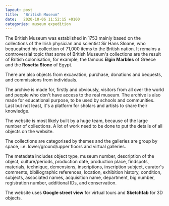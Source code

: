 ```yaml
---
layout: post
title:  "British Museum"
date:   2020-10-06 11:52:15 +0100
categories: museum expedition
---
```


The British Museum was established in 1753 mainly based on the collections of the Irish physician and scientist Sir Hans Sloane, who bequeathed his collection of 71,000 items to the British nation. It remains a controversial topic that some of British Museum's collections are the result of British colonisation, for example, the famous **Elgin Marbles** of Greece and the **Rosetta Stone** of Egypt.

There are also objects from excavation, purchase, donations and bequests, and commissions from individuals.

The archive is made for, firstly and obviously, visitors from all over the world and people who don't have access to the real museum. The archive is also made for educational purpose, to be used by schools and communities. Last but not least, it's a platform for sholars and artists to share their knowledge.

The website is most likely built by a huge team, because of the large number of collections. A lot of work need to be done to put the details of all objects on the website.

The collections are categorised by themes and the galleries are group by space, i.e. lower/ground/upper floors and virtual galleries.

The metadata includes object type, museum number, description of the object, culture/periods, production date, production place, findspots, materials, technique, demensions, inscriptions, inscription subject, curator's comments, bibiliographic references, location, exhibition history, condition, subjects, associated names, acquisition name, department, big number, registration number, additional IDs, and conservation.

The website uses **Google street view** for virtual tours and **Sketchfab** for 3D objects.